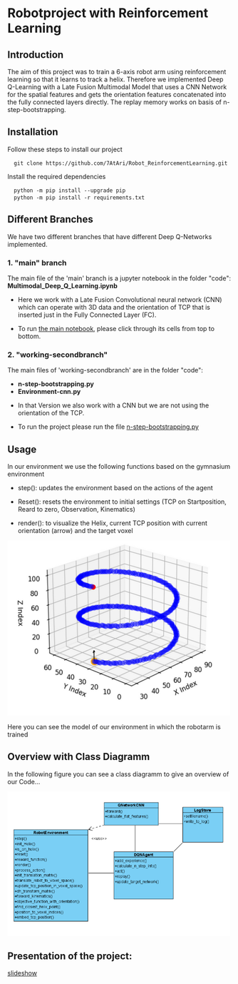 # Robotproject with Reinforcement Learning

## Introduction
The aim of this project was to train a 6-axis robot arm using reinforcement learning so that it learns to track a helix.
Therefore we implemented Deep Q-Learning with a Late Fusion Multimodal Model that uses a CNN Network for the spatial features and
gets the orientation features concatenated into the fully connected layers directly.
The replay memory works on basis of n-step-bootstrapping.

## Installation
Follow these steps to install our project

      git clone https://github.com/7AtAri/Robot_ReinforcementLearning.git

Install the required dependencies 

      python -m pip install --upgrade pip
      python -m pip install -r requirements.txt


## Different Branches
We have two different branches that have different Deep Q-Networks implemented.

### 1. "main" branch

The main file of the 'main' branch is a jupyter notebook in the folder "code": **Multimodal_Deep_Q_Learning.ipynb**

- Here we work with a Late Fusion Convolutional neural network (CNN) which can operate with 3D data and the orientation of TCP that is inserted just in the Fully Connected Layer (FC).

- To run [the main notebook](https://github.com/7AtAri/Robot_ReinforcementLearning/blob/main/code/Multimodal_Deep_Q_Learning.ipynb), please click through its cells from top to bottom.

### 2. "working-secondbranch"

The main files of 'working-secondbranch' are in the folder "code":

* **n-step-bootstrapping.py**
* **Environment-cnn.py**

- In that Version we also work with a CNN but we are not using the orientation of the TCP.
  
- To run the project please run the file [n-step-bootstrapping.py](https://github.com/7AtAri/Robot_ReinforcementLearning/blob/working-secondbranch/code/n-step-bootstrapping.py)

## Usage
 In our environment we use the following functions based on the gymnasium environment

 - step(): updates the environment based on the actions of the agent

 - Reset(): resets the environment to initial settings (TCP on Startposition, Reard to zero, Observation, Kinematics)

 - render(): to visualize the Helix, current TCP position with current orientation (arrow) and the target voxel
 
<img src="./images_read_me/HelixVisu.PNG" alt="drawing" width="500"/>

Here you can see the model of our environment in which the robotarm is trained

## Overview with Class Diagramm
In the following figure you can see a class diagramm to give an overview of our Code...

<img src="./images_read_me/Classdiagram.PNG" alt="drawing" width="500"/>

## Presentation of the project:

[slideshow](https://docs.google.com/presentation/d/1K-Z_9DINiN5YOrNhcSbybdJc9_H6uGj8DYdVeNjimRg/edit?usp=sharing)

